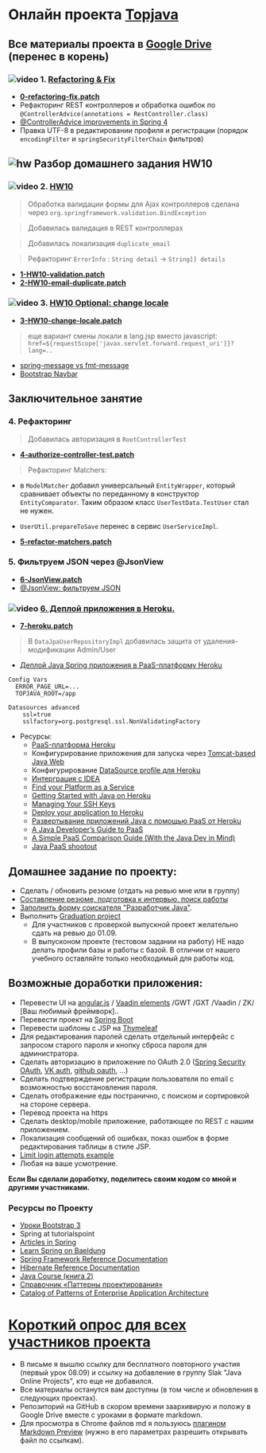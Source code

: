 # Онлайн проекта <a href="https://github.com/JavaWebinar/topjava07">Topjava</a>
## Все материалы проекта в <a href="https://drive.google.com/open?id=0B9Ye2auQ_NsFflp6ZHBLSFI2OGVEZ2NQU0pzZkx4SnFmOWlzX0lzcDFjSi1SRk5OdzBYYkU">Google Drive</a> (перенес в корень)

### ![video](https://cloud.githubusercontent.com/assets/13649199/13672715/06dbc6ce-e6e7-11e5-81a9-04fbddb9e488.png) 1. <a href="https://drive.google.com/open?id=0B9Ye2auQ_NsFSG5jeEVCTzZPbmc">Refactoring & Fix</a>
- **<a href="https://drive.google.com/open?id=0B9Ye2auQ_NsFT0lOZG1IZ1NydEU">0-refactoring-fix.patch</a>**
- Рефакторинг REST контроллеров и обработка ошибок по `@ControllerAdvice(annotations = RestController.class)`
- <a href="https://www.javacodegeeks.com/2013/11/controlleradvice-improvements-in-spring-4.html">@ControllerAdvice improvements in Spring 4</a>
- Правка UTF-8 в редактировании профиля и регистрации (порядок `encodingFilter` и `springSecurityFilterChain` фильтров)

## ![hw](https://cloud.githubusercontent.com/assets/13649199/13672719/09593080-e6e7-11e5-81d1-5cb629c438ca.png) Разбор домашнего задания HW10

### ![video](https://cloud.githubusercontent.com/assets/13649199/13672715/06dbc6ce-e6e7-11e5-81a9-04fbddb9e488.png) 2. <a href="https://drive.google.com/open?id=0B9Ye2auQ_NsFaDN2V1g0bG9EaFE">HW10</a>
>  Обработка валидации формы для Ajax контроллеров сделана через `org.springframework.validation.BindException`

>  Добавилась валидация в REST контроллерах  

>  Добавилась локализация `duplicate_email`

>  Рефакторинг `ErrorInfo` : `String detail` -> `String[] details`

-  **<a href="https://drive.google.com/open?id=0B9Ye2auQ_NsFQjlicXI2TVBqNnM">1-HW10-validation.patch</a>**
-  **<a href="https://drive.google.com/open?id=0B9Ye2auQ_NsFLS10azVSSEFuN1E">2-HW10-email-duplicate.patch</a>**

###  ![video](https://cloud.githubusercontent.com/assets/13649199/13672715/06dbc6ce-e6e7-11e5-81a9-04fbddb9e488.png) 3. <a href="https://drive.google.com/open?id=0B9Ye2auQ_NsFYms4YUxEMHdxZHM">HW10 Optional: change locale</a>
-  **<a href="https://drive.google.com/open?id=0B9Ye2auQ_NsFSzQ4TnJIWnh2OHM">3-HW10-change-locale.patch</a>**

>  еще вариант смены локали в lang.jsp вместо javascript: `href=${requestScope['javax.servlet.forward.request_uri']}?lang=..`

- <a href="http://forum.spring.io/forum/spring-projects/web/1077-differences-between-spring-message-and-fmt-message">spring-message vs fmt-message</a>
- <a href="http://pro-cod.ru/navbar-uroki-bootstrap-3.html">Bootstrap Navbar</a>

## Заключительное занятие

### 4. Рефакторинг
> Добавилась авторизация в `RootControllerTest`

- **<a href="https://drive.google.com/open?id=0B9Ye2auQ_NsFbXh1MlF2bWlxbnc">4-authorize-controller-test.patch</a>**
  
> Рефакторинг Matchers: 
  - в `ModelMatcher` добавил универсальный `EntityWrapper`, который сравнивает объекты по переданному в конструктор `EntityComparator`. Таким образом класс `UserTestData.TestUser` стал не нужен.
  - `UserUtil.prepareToSave` перенес в сервис `UserServiceImpl`.  

- **<a href="https://drive.google.com/open?id=0B9Ye2auQ_NsFajVQRjJkZ2FCQmc">5-refactor-matchers.patch</a>**

### 5. Фильтруем JSON через @JsonView
- **<a href="https://drive.google.com/open?id=0B9Ye2auQ_NsFamNaX1ZUSzBPNVk">6-JsonView.patch</a>**
- <a href="https://habrahabr.ru/post/307392/">@JsonView: фильтруем JSON</a>

###  ![video](https://cloud.githubusercontent.com/assets/13649199/13672715/06dbc6ce-e6e7-11e5-81a9-04fbddb9e488.png)  <a href="https://drive.google.com/open?id=0B9Ye2auQ_NsFZkpVM19QWFBOQ2c">6. Деплой приложения в Heroku.</a>
-  **<a href="https://drive.google.com/open?id=0B9Ye2auQ_NsFajU5XzBWTUJNZFU">7-heroku.patch</a>**

> В `DataJpaUserRepositoryImpl` добавилась защита от удаления-модификации Admin/User

-  <a href="http://habrahabr.ru/post/265591/">Деплой Java Spring приложения в PaaS-платформу Heroku</a>
```
Config Vars
  ERROR_PAGE_URL=...
  TOPJAVA_ROOT=/app

Datasources advanced
    ssl=true
    sslfactory=org.postgresql.ssl.NonValidatingFactory
```    

-  Ресурсы:
   -  <a href="https://www.heroku.com/">PaaS-платформа Heroku</a></h3>
   -  Конфигурирование приложения для запуска через <a href="https://devcenter.heroku.com/articles/java-webapp-runner">Tomcat-based Java Web</a>
   -  Конфигурирование <a href="https://devcenter.heroku.com/articles/connecting-to-relational-databases-on-heroku-with-java#using-the-database_url-in-spring-with-xml-configuration">DataSource profile для Heroku</a>
   -  <a href="http://www.jetbrains.com/idea/webhelp/run-debug-configuration-heroku-deployment.html">Интерграция с IDEA</a>
   -  <a href="http://www.paasify.it/filter">Find your Platform as a Service</a>
   -  <a href="https://devcenter.heroku.com/articles/getting-started-with-java#set-up">Getting Started with Java on Heroku</a>
   -  <a href="https://devcenter.heroku.com/articles/keys">Managing Your SSH Keys</a>
   -  <a href="https://devcenter.heroku.com/articles/getting-started-with-spring-mvc-hibernate#deploy-your-application-to-heroku">Deploy your application to Heroku</a>
   -  <a href="http://www.ibm.com/developerworks/ru/library/j-javadev2-21/">Развертывание приложений Java с помощью PaaS от Heroku</a>
   -  <a href="http://www.infoq.com/articles/paas_comparison">A Java Developer’s Guide to PaaS</a>
   -  <a href="https://dzone.com/articles/simple-paas-comparison-guide">A Simple PaaS Comparison Guide (With the Java Dev in Mind)</a>
   -  <a href="http://www.ibm.com/developerworks/library/j-paasshootout/">Java PaaS shootout</a>

## Домашнее задание по проекту:

- Сделать / обновить резюме (отдать на ревью мне или в группу)
- <a href="https://github.com/JavaOPs/topjava/blob/master/cv.md">Составление резюме, подготовка к интервью, поиск работы</a>
- <a href="http://goo.gl/forms/Oy5A7HNkWt">Заполнить форму соискателя "Разработчик Java"</a>.
- Выполнить <a href="https://github.com/JavaWebinar/topjava07/blob/doc/doc/graduation.md#graduation-project">Graduation project</a>
  - Для участников с проверкой выпускной проект желательно сдать на ревью до 01.09.
  - В выпусконом проекте (тестовом задании на работу) НЕ надо делать профили базы и работы с базой. В отличии от нашего учебного оставляйте только необходимый для работы код. 
   

## Возможные доработки приложения:
-  Перевести UI на <a href="http://angular.ru/">angular.js</a> / <a href="https://vaadin.com/elements">Vaadin elements</a> /GWT /GXT /Vaadin / ZK/ [Ваш любимый фреймворк]..
-  Перевести проект на <a href="http://projects.spring.io/spring-boot/">Spring Boot</a>
-  Перевести шаблоны с JSP на <a href="http://www.thymeleaf.org/doc/articles/petclinic.html">Thymeleaf</a>
-  Для редактирования паролей сделать отдельный интерфейс с запросом старого пароля и кнопку сброса пароля для администратора.
-  Сделать авторизацию в приложение по OAuth 2.0 (<a href="http://projects.spring.io/spring-security-oauth/">Spring Security OAuth</a>,
<a href="https://vk.com/dev/auth_mobile">VK auth</a>, <a href="https://developer.github.com/v3/oauth/">github oauth</a>, ...)
-  Сделать подтверждение регистрации пользователя по email c возможностью восстановления пароля.
-  Сделать отображение еды постранично, с поиском и сортировкой на стороне сервера.
-  Перевод проекта на https
-  Сделать desktop/mobile приложение, работающее по REST с нашим приложением.
-  Локализация сообщений об ошибках, показ ошибок в форме редактирования таблицы в стиле JSP.
-  <a href="http://www.mkyong.com/spring-security/spring-security-limit-login-attempts-example">Limit login attempts example</a>
-  Любая на ваше усмотрение.

**Если Вы сделали доработку, поделитесь своим кодом со мной и другими участниками.**

### Ресурсы по Проекту
-  <a href="http://pro-cod.ru/uroki-bootstrap-3-0">Уроки Bootstrap 3</a>
-  <a herf="http://www.tutorialspoint.com/spring/index.htm">Spring at tutorialspoint</a>
-  <a href="http://www.codejava.net/frameworks/spring">Articles in Spring</a>
-  <a href="http://www.baeldung.com/learn-spring">Learn Spring on Baeldung</a>
-  <a href="http://docs.spring.io/spring/docs/current/spring-framework-reference/html/index.html">Spring Framework
            Reference Documentation</a>
-  <a href="http://docs.jboss.org/hibernate/orm/4.3/manual/en-US/html/">Hibernate Reference Documentation</a>
-  <a href="http://java-course.ru/student/book2/">Java Course (книга 2)</a>
-  <a href="http://design-pattern.ru/">Справочник «Паттерны проектирования»</a>
-  <a href="http://martinfowler.com/eaaCatalog/">Catalog of Patterns of Enterprise Application Architecture</a>

# <a href="http://goo.gl/forms/PtFcPqEV5n">Короткий опрос для всех участников проекта</a>

-  В письме я вышлю ссылку для бесплатного повторного участия (первый урок 08.09) и ссылку на добавление в группу Slak "Java Online Projects", кто еще не добавился.
-  Все материалы останутся вам доступны (в том числе и обновления в следующих проектах).
-  Репозиторий на GitHub в скором времени заархивирую и положу в Google Drive вместе с уроками в формате markdown.
-  Для просмотра в Chrome файлов md я пользуюсь <a href="https://chrome.google.com/webstore/detail/markdown-preview/jmchmkecamhbiokiopfpnfgbidieafmd?utm_source=chrome-app-launcher-info-dialog">плагином Markdown Preview</a> (нужно в его параметрах разрешить открывать файл по ссылкам).
